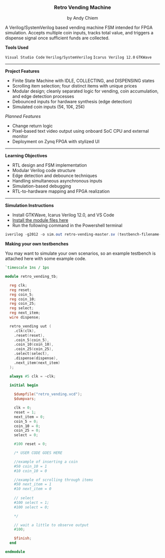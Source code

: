 <h3 align="center">Retro Vending Machine</h3>
<p align="center">by Andy Chiem</p>

A Verilog/SystemVerilog based vending machine FSM intended for FPGA simulation. Accepts multiple coin inputs, tracks total value, and triggers a dispense signal once sufficient funds are collected.

**Tools Used**

`Visual Studio Code`
`Verilog/SystemVerilog`
`Icarus Verilog 12.0`
`GTKWave`

---

**Project Features**

- Finite State Machine with IDLE, COLLECTING, and DISPENSING states
- Scrolling item selection; four distinct items with unique prices
- Modular design; cleanly separated logic for vending, coin accumulation, and edge detection processes
- Debounced inputs for hardware synthesis (edge detection)
- Simulated coin inputs (5¢, 10¢, 25¢)

*Planned Features*

- Change return logic
- Pixel-based text video output using onboard SoC CPU and external monitor
- Deployment on Zynq FPGA with stylized UI
  
---

**Learning Objectives**

- RTL design and FSM implementation
- Modular Verilog code structure
- Edge detection and debounce techniques
- Handling simultaneous asynchronous inputs
- Simulation-based debugging
- RTL-to-hardware mapping and FPGA realization

---

**Simulation Instructions**

- Install GTKWave, Icarus Verilog 12.0, and VS Code
- [Install the module files here](src)
- Run the following command in the Powershell terminal

```powershell
iverilog -g2012 -o sim.out retro-vending-master.sv (testbench-filename-here.sv); vvp sim.out; if (Test-Path "retro_vending.vcd") { Start-Process gtkwave "retro_vending.vcd" }
```

**Making your own testbenches**

You may want to simulate your own scenarios, so an example testbench is attached here with some example code.

```verilog
`timescale 1ns / 1ps 

module retro_vending_tb;

  reg clk;
  reg reset;
  reg coin_5;
  reg coin_10;
  reg coin_25;
  reg select;
  reg next_item;
  wire dispense;

  retro_vending uut (
    .clk(clk),
    .reset(reset),
    .coin_5(coin_5),
    .coin_10(coin_10),
    .coin_25(coin_25),
    .select(select),
    .dispense(dispense),
    .next_item(next_item)
  );

  always #5 clk = ~clk;

  initial begin
    
    $dumpfile("retro_vending.vcd");
    $dumpvars;

    clk = 0;
    reset = 1;
    next_item = 0;
    coin_5 = 0;
    coin_10 = 0;
    coin_25 = 0;
    select = 0;

    #100 reset = 0;

    /* USER CODE GOES HERE 

    //example of inserting a coin
    #50 coin_10 = 1
    #10 coin_10 = 0

    //example of scrolling through items
    #50 next_item = 1
    #10 next_item = 0
 
    // select
    #100 select = 1;
    #100 select = 0;

    */

    // wait a little to observe output
    #100;

    $finish;
  end

endmodule
```
